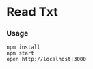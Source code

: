 Read Txt
=====================

### Usage

```
npm install
npm start
open http://localhost:3000
```
